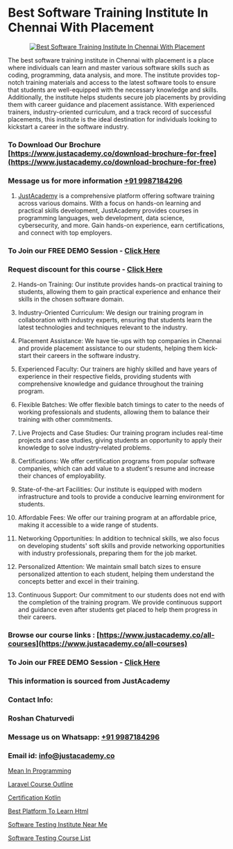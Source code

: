 # Best Software Training Institute In Chennai With Placement

<p align="center">
  <a href="https://justacademy.co/program-detail/software-testing">
    <img src="https://justacademy.co/storage2/program_images/1704700438.webp" alt="Best Software Training Institute In Chennai With Placement">
  </a>
</p>


The best software training institute in Chennai with placement is a place where individuals can learn and master various software skills such as coding, programming, data analysis, and more. The institute provides top-notch training materials and access to the latest software tools to ensure that students are well-equipped with the necessary knowledge and skills. Additionally, the institute helps students secure job placements by providing them with career guidance and placement assistance. With experienced trainers, industry-oriented curriculum, and a track record of successful placements, this institute is the ideal destination for individuals looking to kickstart a career in the software industry.
### To Download Our Brochure [https://www.justacademy.co/download-brochure-for-free](https://www.justacademy.co/download-brochure-for-free)
### Message us for more information [+91 9987184296](https://api.whatsapp.com/send?phone=919987184296)

1) [JustAcademy](https://justacademy.co) is a comprehensive platform offering software training across various domains. With a focus on hands-on learning and practical skills development, JustAcademy provides courses in programming languages, web development, data science, cybersecurity, and more. Gain hands-on experience, earn certifications, and connect with top employers.

### To Join our FREE DEMO Session - [Click Here](https://www.justacademy.co/register-for-course-demo/)
### Request discount for this course - [Click Here](https://justacademy.co/contact-us/)

2) Hands-on Training: Our institute provides hands-on practical training to students, allowing them to gain practical experience and enhance their skills in the chosen software domain.

3) Industry-Oriented Curriculum: We design our training program in collaboration with industry experts, ensuring that students learn the latest technologies and techniques relevant to the industry.

4) Placement Assistance: We have tie-ups with top companies in Chennai and provide placement assistance to our students, helping them kick-start their careers in the software industry.

5) Experienced Faculty: Our trainers are highly skilled and have years of experience in their respective fields, providing students with comprehensive knowledge and guidance throughout the training program.

6) Flexible Batches: We offer flexible batch timings to cater to the needs of working professionals and students, allowing them to balance their training with other commitments.

7) Live Projects and Case Studies: Our training program includes real-time projects and case studies, giving students an opportunity to apply their knowledge to solve industry-related problems.

8) Certifications: We offer certification programs from popular software companies, which can add value to a student's resume and increase their chances of employability.

9) State-of-the-art Facilities: Our institute is equipped with modern infrastructure and tools to provide a conducive learning environment for students.

10) Affordable Fees: We offer our training program at an affordable price, making it accessible to a wide range of students.

11) Networking Opportunities: In addition to technical skills, we also focus on developing students' soft skills and provide networking opportunities with industry professionals, preparing them for the job market.

12) Personalized Attention: We maintain small batch sizes to ensure personalized attention to each student, helping them understand the concepts better and excel in their training.

13) Continuous Support: Our commitment to our students does not end with the completion of the training program. We provide continuous support and guidance even after students get placed to help them progress in their careers.

### Browse our course links : [https://www.justacademy.co/all-courses](https://www.justacademy.co/all-courses) 
### To Join our FREE DEMO Session - [Click Here](https://www.justacademy.co/register-for-course-demo)


### This information is sourced from JustAcademy
### Contact Info:
### Roshan Chaturvedi
### Message us on Whatsapp: [+91 9987184296](https://api.whatsapp.com/send?phone=919987184296)
### Email id: [info@justacademy.co](mailto:info@justacademy.co)
                
[Mean In Programming](https://www.linkedin.com/pulse/mean-programming-justacademy-coimbatore-lk2be?trackingId=3uzr3pKThlCez5uoNApxuQ%3D%3D&lipi=urn%3Ali%3Apage%3Ad_flagship3_company_admin%3B7mNmKz24Tx%2BfRDkV0HwLig%3D%3D)

[Laravel Course Outline](https://www.linkedin.com/pulse/laravel-course-outline-justacademy-hyderabad-ufftc?trackingId=YZitV6Yblr06yacNVEMpzQ%3D%3D&lipi=urn%3Ali%3Apage%3Ad_flagship3_company_admin%3BIabnSlYPS7K8e0EtwSHvsQ%3D%3D)

[Certification Kotlin](https://medium.com/@namusn/certification-kotlin-bdce1dab7578)

[Best Platform To Learn Html](https://medium.com/@kumarishimmi99/best-platform-to-learn-html-42c1214f05ac)

[Software Testing Institute Near Me](https://justacademyin.github.io/justacademy/Software-Testing-Institute-Near-Me)

[Software Testing Course List](https://justacademyin.github.io/justacademy/Software-Testing-Course-List)

